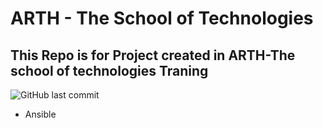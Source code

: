 # ARTH - The School of Technologies

## This Repo is for Project created in ARTH-The school of technologies Traning

![GitHub last commit](https://img.shields.io/github/last-commit/venkateshpensalwar/ARTH)

- Ansible 

